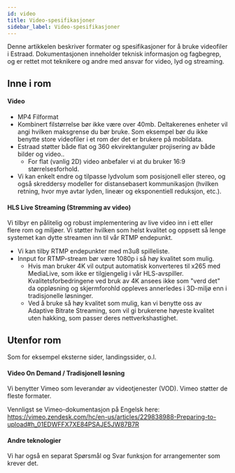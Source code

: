 ```yaml
---
id: video
title: Video-spesifikasjoner
sidebar_label: Video-spesifikasjoner
---
```


Denne artikkelen beskriver formater og spesifikasjoner for å bruke videofiler i Estraad.
Dokumentasjonen inneholder teknisk informasjon og fagbegrep, og er rettet mot teknikere og andre med ansvar for video, lyd og streaming.

## Inne i rom
#### Video
- MP4 Filformat
- Kombinert filstørrelse bør ikke være over 40mb. Deltakerenes enheter vil angi hvilken maksgrense du bør bruke. Som eksempel bør du ikke benytte store videofiler i et rom der det er brukere på mobildata.
- Estraad støtter både flat og 360 ekvirektangulær projisering av både bilder og video..
  - For flat (vanlig 2D) video anbefaler vi at du bruker 16:9 størrelsesforhold.
- Vi kan enkelt endre og tilpasse lydvolum som posisjonell eller stereo, og også skreddersy modeller for distansebasert kommunikasjon (hvilken retning, hvor mye avtar lyden, lineær og eksponentiell reduksjon, etc.).

#### HLS Live Streaming (Strømming av video)
Vi tilbyr en pålitelig og robust implementering av live video inn i ett eller flere rom og miljøer. Vi støtter hvilken som helst kvalitet og oppsett så lenge systemet kan dytte streamen inn til vår RTMP endepunkt.

- Vi kan tilby RTMP endepunkter med m3u8 spilleliste.
- Innput for RTMP-stream bør være 1080p i så høy kvalitet som mulig.
  - Hvis man bruker 4K vil output automatisk konverteres til x265 med MediaLive, som ikke er tilgjengelig i vår HLS-avspiller. Kvalitetsforbedringene ved bruk av 4K ansees ikke som "verd det" da oppløsning og skjermforohld oppleves annerledes i 3D-miljø enn i tradisjonelle løsninger.
  - Ved å bruke så høy kvalitet som mulig, kan vi benytte oss av Adaptive Bitrate Streaming, som vil gi brukerene høyeste kvalitet uten hakking, som passer deres nettverkshastighet.


## Utenfor rom
Som for eksempel eksterne sider, landingssider, o.l.

#### Video On Demand / Tradisjonell løsning
Vi benytter Vimeo som leverandør av videotjenester (VOD). Vimeo støtter de fleste formater.

Vennligst se Vimeo-dokumentasjon på Engelsk here:
https://vimeo.zendesk.com/hc/en-us/articles/229838988-Preparing-to-upload#h_01EDWFFX7XE84PSAJE5JW87B7R

####  Andre teknologier
Vi har også en separat Spørsmål og Svar funksjon for arrangementer som krever det.
